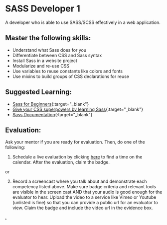 # SASS Developer 1

A developer who is able to use SASS/SCSS effectively in a web application.

## Master the following skills:

* Understand what Sass does for you
* Differentiate between CSS and Sass syntax
* Install Sass in a website project
* Modularize and re-use CSS
* Use variables to reuse constants like colors and fonts
* Use mixins to build groups of CSS declarations for reuse

## Suggested Learning:

* [Sass for Beginners](https://www.udemy.com/course/sass-for-the-beginners/){:target="_blank"}
* [Give your CSS superpowers by learning Sass](https://www.freecodecamp.org/news/give-your-css-superpowers-by-learning-sass/){:target="_blank"}
* [Sass Documentation](https://sass-lang.com/){:target="_blank"}

## Evaluation:

Ask your mentor if you are ready for evaluation. Then, do one of the following:

1. Schedule a live evaluation by clicking [here](https://calendly.com/codex-evaluations/2) to find a time on the calendar. After the evaluation, claim the badge.

or

2. Record a screencast where you talk about and demonstrate each competency listed above. Make sure badge criteria and relevant tools are visible in the screen cast AND that your audio is good enough for the evaluator to hear. Upload the video to a service like Vimeo or Youtube (unlisted is fine) so that you can provide a public url for an evaluator to view. Claim the badge and include the video url in the evidence box.

[.](level-2)